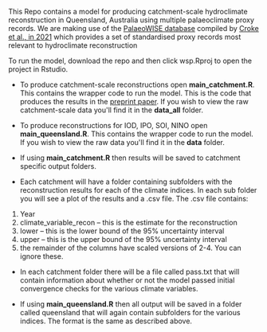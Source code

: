 This Repo contains a model for producing catchment-scale hydroclimate reconstruction in Queensland, Australia using multiple palaeoclimate proxy records. We are making use of the [PalaeoWISE database](https://figshare.com/articles/dataset/PalaeoWISE/14593863/3) compiled by [Croke et al., in 2021](https://www.nature.com/articles/s41597-021-01074-8#Sec7) which provides a set of standardised proxy records most relevant to hydroclimate reconstruction
 
 To run the model, download the repo and then click wsp.Rproj to open the project in Rstudio. 

  - To produce catchment-scale reconstructions open __main_catchment.R__. This contains the wrapper code to run the model. This is the code that produces the results in the [preprint paper](https://arxiv.org/abs/2202.09383). If you wish to view the raw catchment-scale data you'll find it in the __data_all__ folder. 

  - To produce reconstructions for IOD, IPO, SOI, NINO open __main_queensland.R__. This contains the wrapper code to run the model. If you wish to view the raw data you'll find it in the __data__ folder. 


 - If using __main_catchment.R__ then results will be saved to catchment specific output folders.

 - Each catchment will have a folder containing subfolders with the reconstruction results for each of the climate indices. In each sub folder you will see a plot of the results and a .csv file. The .csv file contains:
 
  1. Year
  2. climate_variable_recon – this is the estimate for the reconstruction
  3. lower – this is the lower bound of the 95% uncertainty interval
  4. upper – this is the upper bound of the 95% uncertainty interval
  5. the remainder of the columns have scaled versions of 2-4. You can ignore these.

 - In each catchment folder there will be a file called pass.txt that will contain information about whether or not the model passed initial convergence checks for the various climate variables.

 - If using __main_queensland.R__ then all output will be saved in a folder called queensland that will again contain subfolders for the various indices. The format is the same as described above. 
